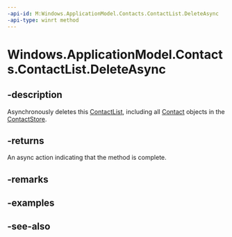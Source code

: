 ```yaml
---
-api-id: M:Windows.ApplicationModel.Contacts.ContactList.DeleteAsync
-api-type: winrt method
---
```


<!-- Method syntax
public Windows.Foundation.IAsyncAction DeleteAsync()
-->

# Windows.ApplicationModel.Contacts.ContactList.DeleteAsync

## -description
Asynchronously deletes this [ContactList](contactlist.md), including all [Contact](contact.md) objects in the [ContactStore](contactstore.md).

## -returns
An async action indicating that the method is complete.

## -remarks

## -examples

## -see-also
